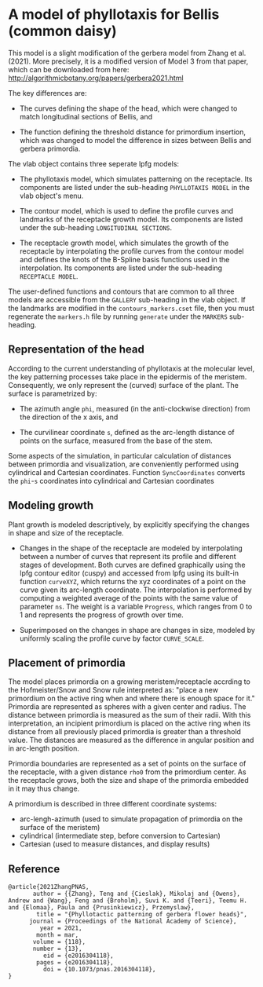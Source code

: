 # A model of phyllotaxis for Bellis (common daisy)

This model is a slight modification of the gerbera model from Zhang et al. (2021).
More precisely, it is a modified version of Model 3 from that paper, which can be downloaded from here:
http://algorithmicbotany.org/papers/gerbera2021.html

The key differences are:

- The curves defining the shape of the head, which were changed to match longitudinal sections of Bellis, and

- The function defining the threshold distance for primordium insertion, which was changed to model the difference in sizes
between Bellis and gerbera primordia.

The vlab object contains three seperate lpfg models:

- The phyllotaxis model, which simulates patterning on the receptacle. Its components are listed under the sub-heading
`PHYLLOTAXIS MODEL` in the vlab object's menu.

- The contour model, which is used to define the profile curves and landmarks of the receptacle growth model. Its
components are listed under the sub-heading `LONGITUDINAL SECTIONS`.

- The receptacle growth model, which simulates the growth of the receptacle by interpolating the profile curves from the contour model
and defines the knots of the B-Spline basis functions used in the interpolation. Its components are listed under the sub-heading
`RECEPTACLE MODEL`.

The user-defined functions and contours that are common to all three models are accessible from the `GALLERY` sub-heading
in the vlab object. If the landmarks are modified in the `contours_markers.cset` file, then you must regenerate the
`markers.h` file by running `generate` under the `MARKERS` sub-heading.

## Representation of the head

According to the current understanding of phyllotaxis at the molecular level, the key patterning processes 
take place in the epidermis of the meristem.  Consequently, we only represent
the (curved) surface of the plant.  The surface is parametrized by:

- The azimuth angle `phi`, measured (in the anti-clockwise direction) from the direction of the x axis, and 

- The curvilinear coordinate `s`, defined as the arc-length distance of points on the surface, measured from the base of the stem.  

Some aspects of the simulation, in particular calculation of distances between primordia and visualization, are conveniently 
performed using cylindrical and Cartesian coordinates.  Function `SyncCoordinates` converts the `phi`-`s` coordinates into
cylindrical and Cartesian coordinates

## Modeling growth

Plant growth is modeled descriptively, by explicitly specifying the changes in shape and size of the receptacle.
 
- Changes in the shape of the receptacle are modeled by interpolating between a number of curves that represent 
its profile and different stages of development. Both curves are defined graphically using the lpfg contour editor (cuspy)
and accessed from lpfg using its built-in function `curveXYZ`, which returns the xyz coordinates of a point on the curve given 
its arc-length coordinate. The interpolation is performed by computing a weighted average 
of the points with the same value of parameter `ns`. The weight is a variable `Progress`, which ranges from 0 to 1 and
represents the progress of growth over time.  

- Superimposed on the changes in shape are changes in size, modeled by uniformly scaling the profile curve by factor 
`CURVE_SCALE`.

## Placement of primordia

The model places primordia on a growing meristem/receptacle accrding to the Hofmeister/Snow and Snow rule interpreted as:
"place a new primordium on the active ring when and where there is enough space for it."
Primordia are represented as spheres with a given center and radius.  The distance between primordia is measured
as the sum of their radii.  With this interpretation, an incipient primordium is placed on the active ring 
when its distance from all previously placed primordia is greater than a threshold value. 
The distances are measured as the difference in angular position and in arc-length position.   

Primordia boundaries are represented as a set of points on the surface of the receptacle, with a given distance `rho0`
from the primordium center.  As the receptacle grows, both the
size and shape of the primordia embedded in it may thus change.  

A primordium is described in three different coordinate systems:
- arc-lengh-azimuth (used to simulate propagation of primordia on the surface of the meristem)
- cylindrical (intermediate step, before conversion to Cartesian)
- Cartesian (used to measure distances, and display results)


## Reference
```
@article{2021ZhangPNAS,
       author = {{Zhang}, Teng and {Cieslak}, Mikolaj and {Owens}, Andrew and {Wang}, Feng and {Broholm}, Suvi K. and {Teeri}, Teemu H. and {Elomaa}, Paula and {Prusinkiewicz}, Przemyslaw},
        title = "{Phyllotactic patterning of gerbera flower heads}",
      journal = {Proceedings of the National Academy of Science},
         year = 2021,
        month = mar,
       volume = {118},
       number = {13},
          eid = {e2016304118},
        pages = {e2016304118},
          doi = {10.1073/pnas.2016304118},
}
```




